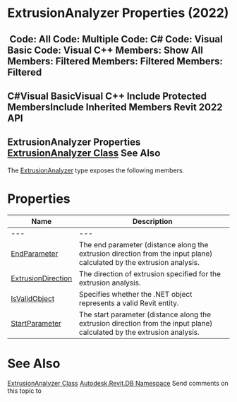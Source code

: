 # ExtrusionAnalyzer Properties (2022)

﻿
 Code: All Code: Multiple Code: C# Code: Visual Basic Code: Visual C++  Members: Show All Members: Filtered Members: Filtered Members: Filtered   
---  
C#Visual BasicVisual C++
Include Protected MembersInclude Inherited Members
Revit 2022 API  
---  
ExtrusionAnalyzer Properties  
[ExtrusionAnalyzer Class](ba9e3283-6868-8834-e8bf-2ea9e7358930.md "ExtrusionAnalyzer Class") See Also  
---  
The [ExtrusionAnalyzer](ba9e3283-6868-8834-e8bf-2ea9e7358930.md "ExtrusionAnalyzer Class") type exposes the following members.
# Properties
| Name | Description |
| --- | --- |
| --- | --- | --- |
| [EndParameter](bebcd422-84f8-2086-d130-ef04abab4d64.md "EndParameter Property") | The end parameter (distance along the extrusion direction from the input plane) calculated by the extrusion analysis. |
| [ExtrusionDirection](556d164b-2d06-1bcf-d95a-6fa068db5745.md "ExtrusionDirection Property") | The direction of extrusion specified for the extrusion analysis. |
| [IsValidObject](d551619e-f297-4d50-5d61-51d217663502.md "IsValidObject Property") | Specifies whether the .NET object represents a valid Revit entity. |
| [StartParameter](7d4e2c44-7021-7d94-de0f-e964447b17bb.md "StartParameter Property") | The start parameter (distance along the extrusion direction from the input plane) calculated by the extrusion analysis. |

# See Also
[ExtrusionAnalyzer Class](ba9e3283-6868-8834-e8bf-2ea9e7358930.md "ExtrusionAnalyzer Class")
[Autodesk.Revit.DB Namespace](87546ba7-461b-c646-cbb1-2cb8f5bff8b2.md "Autodesk.Revit.DB Namespace")
Send comments on this topic to 